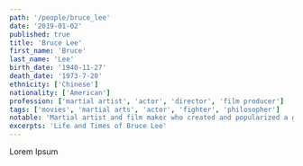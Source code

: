 ```yaml
---
path: '/people/bruce_lee'
date: '2019-01-02'
published: true
title: 'Bruce Lee'
first_name: 'Bruce'
last_name: 'Lee'
birth_date: '1940-11-27'
death_date: '1973-7-20'
ethnicity: ['Chinese']
nationality: ['American']
profession: ['martial artist', 'actor', 'director', 'film producer']
tags: ['movies', 'martial arts', 'actor', 'fighter', 'philosopher']
notable: 'Martial artist and film maker who created and popularized a genre'
excerpts: 'Life and Times of Bruce Lee'
---
```


Lorem Ipsum
